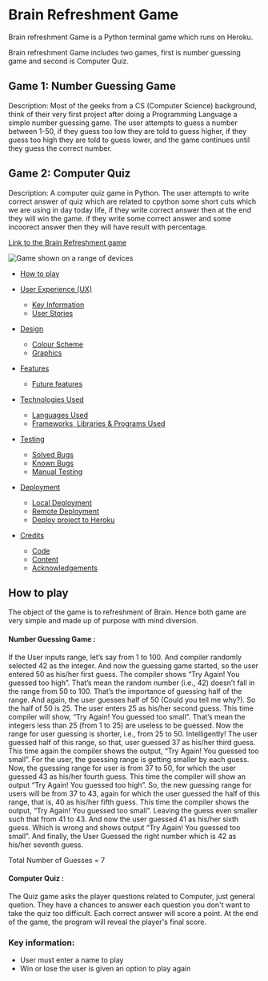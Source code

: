 # Brain Refreshment Game
Brain refreshment Game is a Python terminal game which runs on Heroku.

Brain refreshment Game includes two games, first is number guessing game and second is Computer Quiz.
## Game 1: Number Guessing Game
Description: Most of the geeks from a CS (Computer Science) background, think of their very first project after doing a Programming Language a simple number guessing game. The user attempts to guess a number between 1-50, if they guess too low they are told to guess 
higher, if they guess too high they are told to guess lower, and the game continues until they guess the correct number.
## Game 2: Computer Quiz
Description: A computer quiz game in Python. The user attempts to write correct answer of quiz which are related to cpython some short cuts which we are using in day today life, if they write correct answer then at the end they will win the game. if they write some correct answer and some incoorect answer then they will have result with percentage.

[Link to the Brain Refreshment game](https://brain-refreshment-game.herokuapp.com/)

![Game shown on a range of devices](docs/am_i_responsive.PNG)

* [How to play](#How-to-play)
* [User Experience (UX)](#User-Experience-(UX))
  * [Key Information](#key-information)
  * [User Stories](#User-Stories)

* [Design](#Design)
  * [Colour Scheme](#Colour-Scheme)
  * [Graphics](#Graphics)
  
* [Features](#Features)
  * [Future features](#Future-features)

* [Technologies Used](#Technologies-Used)
  * [Languages Used](#Languages-Used)
  * [Frameworks, Libraries & Programs Used](#Frameworks,-Libraries-&-Programs-Used)

* [Testing](#Testing)
  * [Solved Bugs](#Solved-Bugs)
  * [Known Bugs](#Known-Bugs)
  * [Manual Testing](#Manual-Testing)

* [Deployment](#Deployment)
  * [Local Deployment](#Local-Deployment)
  * [Remote Deployment](#Remote-Deployment)
  * [Deploy project to Heroku](#Deploy-project-to-Heroku)
  
* [Credits](#Credits)
  * [Code](#Code)
  * [Content](#Content)
  * [Acknowledgements](#Acknowledgements)


## How to play

The object of the game is to refreshment of Brain. Hence both game are very simple and made up of purpose with mind diversion. 

#### Number Guessing Game :
If the User inputs range, let’s say from 1 to 100. And compiler randomly selected 42 as the integer. And now the guessing game started, so the user entered 50 as his/her first guess. The compiler shows “Try Again! You guessed too high”. That’s mean the random number (i.e., 42) doesn’t fall in the range from 50 to 100. That’s the importance of guessing half of the range. And again, the user guesses half of 50 (Could you tell me why?). So the half of 50 is 25. The user enters 25 as his/her second guess. This time compiler will show, “Try Again! You guessed too small”. That’s mean the integers less than 25 (from 1 to 25) are useless to be guessed. Now the range for user guessing is shorter, i.e., from 25 to 50. Intelligently! The user guessed half of this range, so that, user guessed 37 as his/her third guess.  This time again the compiler shows the output, “Try Again! You guessed too small”. For the user, the guessing range is getting smaller by each guess. Now, the guessing range for user is from 37 to 50, for which the user guessed 43 as his/her fourth guess. This time the compiler will show an output “Try Again! You guessed too high”. So, the new guessing range for users will be from 37 to 43, again for which the user guessed the half of this range, that is, 40 as his/her fifth guess.  This time the compiler shows the output, “Try Again! You guessed too small”. Leaving the guess even smaller such that from 41 to 43. And now the user guessed 41 as his/her sixth guess. Which is wrong and shows output “Try Again! You guessed too small”. And finally, the User Guessed the right number which is 42 as his/her seventh guess.

Total Number of Guesses = 7

#### Computer Quiz :
The Quiz game asks the player questions related to Computer, just general quetion. They have a chances to answer each question you don't want to take the quiz too difficult. Each correct answer will score a point. At the end of the game, the program will reveal the player's final score.

### Key information:
* User must enter a name to play
* Win or lose the user is given an option to play again
